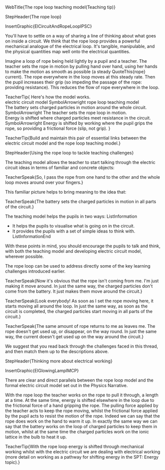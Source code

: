 WebTitle{The rope loop teaching model(Teaching tip)}

StepHeader{The rope loop}

InsertGraphic{ElCircuitAndRopeLoopIPSC}

You'll have to settle on a way of sharing a line of thinking about what goes on inside a circuit. We think that the rope loop provides a powerful mechanical analogue of the electrical loop. It's tangible, manipulable, and the physical quantities map well onto the electrical quantities.

Imagine a loop of rope being held lightly by a pupil and a teacher. The teacher sets the rope in motion by pulling hand over hand, using her hands to make the motion as smooth as possible (a steady QuoteThis{rope} current). The rope everywhere in the loop moves at this steady rate. Then the pupil increases their grip (so impeding the passage of the rope: providing resistance). This reduces the flow of rope everywhere in the loop.

TeacherTip{ Here's how the model works. <br> electric circuit model SymbolArrowright rope loop teaching model <br> The battery sets charged particles in motion around the whole circuit. SymbolArrowright The teacher sets the rope loop in motion. <br> Energy is shifted where charged particles meet resistance in the circuit. SymbolArrowright Energy is shifted by working where the pupil grips the rope, so providing a frictional force (slip, not grip). }

TeacherTip{Build and maintain this pair of essential links between the electric circuit model and the rope loop teaching model.}

StepHeader{Using the rope loop to tackle teaching challenges}

The teaching model allows the teacher to start talking through the electric circuit ideas in terms of familiar and concrete objects:

TeacherSpeak{So, I pass the rope from one hand to the other and the whole loop moves around over your fingers.}

This familiar picture helps to bring meaning to the idea that:

TeacherSpeak{The battery sets the charged particles in motion in all parts of the circuit.}

The teaching model helps the pupils in two ways:
ListInformation
- It helps the pupils to visualise what is going on in the circuit.
- It provides the pupils with a set of simple ideas to think with.
ListInformationEnd

With these points in mind, you should encourage the pupils to talk and think, with both the teaching model and developing electric circuit model, wherever possible.

The rope loop can be used to address directly some of the key learning challenges introduced earlier.

TeacherSpeak{Now it's obvious that the rope isn't coming from me. I'm just making it move around. In just the same way, the charged particles don't come from the battery. It just makes them move around the circuit.}

TeacherSpeak{Look everybody! As soon as I set the rope moving here, it starts moving all around the loop. In just the same way, as soon as the circuit is completed, the charged particles start moving in all parts of the circuit.}

TeacherSpeak{The same amount of rope returns to me as leaves me. The rope doesn't get used up, or disappear, on the way round. In just the same way, the current doesn't get used up on the way around the circuit.}

We suggest that you read back through the challenges faced in this thread, and then match them up to the descriptions above.

StepHeader{Thinking more about electrical working}

InsertGraphic{ElGlowingLampIMCP}

There are clear and direct parallels between the rope loop model and the formal electric circuit model set out in the Physics Narrative.

With the rope loop the teacher works on the rope to pull it through, a length at a time. At the same time, energy is shifted elsewhere in the loop due to the frictional force of a hand gripping the rope. The pulling force applied by the teacher acts to keep the rope moving, whilst the frictional force applied by the pupil acts to resist the motion of the rope. Indeed we can say that the rope does work on the hand to warm it up. In exactly the same way we can say that the battery works on the loop of charged particles to keep them in motion, whilst at the same time the charged particles work on the ionic lattice in the bulb to heat it up.

TeacherTip{With the rope loop energy is shifted through mechanical working whilst with the electric circuit we are dealing with electrical working (more detail on working as a pathway for shifting energy in the SPT: Energy topic).}

